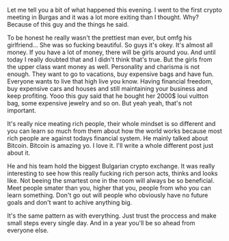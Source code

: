 Let me tell you a bit of what happened this evening. I went to the first crypto meeting in Burgas and it was a lot more exiting than I thought. Why? Because of this guy and the things he said.  

To be honest he really wasn't the prettiest man ever, but omfg his girlfriend... She was so fucking beautiful. So guys it's okey. It's almost all money. If you have a lot of money, there will be girls around you. And until today I really doubted that and I didn't think that's true. But the girls from the upper class want money as well. Personality and charisma is not enough. They want to go to vacations, buy expensive bags and have fun. Everyone wants to live that high live you know. Having financial freedom, buy expensive cars and houses and still maintaining your business and keep profiting. Yooo this guy said that he bought her 2000$ loui vuitton bag, some expensive jewelry and so on. But yeah yeah, that's not important.  

It's really nice meating rich people, their whole mindset is so different and you can learn so much from them about how the world works because most rich people are against todays financial system. He mainly talked about Bitcoin. Bitcoin is amazing yo. I love it. I'll write a whole different post just about it.

He and his team hold the biggest Bulgarian crypto exchange. It was really interesting to see how this really fucking rich person acts, thinks and looks like. Not beeing the smartest one in the room will always be so beneficial. Meet people smater than you, higher that you, people from who you can learn something. Don't go out will people who obviously have no future goals and don't want to achive anything big.

It's the same pattern as with everything. Just trust the proccess and make small steps every single day. And in a year you'll be so ahead from everyone else.
